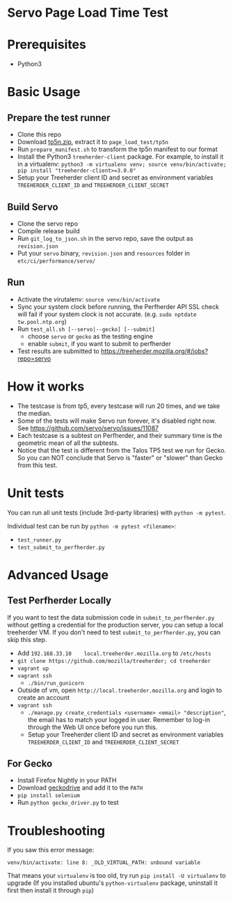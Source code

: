 Servo Page Load Time Test
==============

# Prerequisites

* Python3

# Basic Usage

## Prepare the test runner

* Clone this repo
* Download [tp5n.zip](http://people.mozilla.org/~jmaher/taloszips/zips/tp5n.zip), extract it to `page_load_test/tp5n`
* Run `prepare_manifest.sh` to transform the tp5n manifest to our format
* Install the Python3 `treeherder-client` package. For example, to install it in a virtualenv: `python3 -m virtualenv venv; source venv/bin/activate; pip install "treeherder-client>=3.0.0"`
* Setup your Treeherder client ID and secret as environment variables `TREEHERDER_CLIENT_ID` and `TREEHERDER_CLIENT_SECRET`

## Build Servo
* Clone the servo repo
* Compile release build
* Run `git_log_to_json.sh` in the servo repo, save the output as `revision.json`
* Put your `servo` binary, `revision.json` and `resources` folder in `etc/ci/performance/servo/`

## Run
* Activate the virutalenv: `source venv/bin/activate`
* Sync your system clock before running, the Perfherder API SSL check will fail if your system clock is not accurate. (e.g. `sudo nptdate tw.pool.ntp.org`)
* Run `test_all.sh [--servo|--gecko] [--submit]`
    - choose `servo` or `gecko` as the testing engine
    - enable `submit`, if you want to submit to perfherder
* Test results are submitted to https://treeherder.mozilla.org/#/jobs?repo=servo

# How it works

* The testcase is from tp5, every testcase will run 20 times, and we take the median.
* Some of the tests will make Servo run forever, it's disabled right now. See https://github.com/servo/servo/issues/11087
* Each testcase is a subtest on Perfherder, and their summary time is the geometric mean of all the subtests.
* Notice that the test is different from the Talos TP5 test we run for Gecko. So you can NOT conclude that Servo is "faster" or "slower" than Gecko from this test.

# Unit tests

You can run all unit tests (include 3rd-party libraries) with `python -m pytest`.

Individual test can be run by `python -m pytest <filename>`:

* `test_runner.py`
* `test_submit_to_perfherder.py`

# Advanced Usage

## Test Perfherder Locally

If you want to test the data submission code in `submit_to_perfherder.py` without getting a credential for the production server, you can setup a local treeherder VM. If you don't need to test `submit_to_perfherder.py`, you can skip this step.

* Add `192.168.33.10    local.treeherder.mozilla.org` to `/etc/hosts`
* `git clone https://github.com/mozilla/treeherder; cd treeherder`
* `vagrant up`
* `vagrant ssh`
  * `./bin/run_gunicorn`
* Outside of vm, open `http://local.treeherder.mozilla.org` and login to create an account
* `vagrant ssh`
  * `./manage.py create_credentials <username> <email> "description"`, the email has to match your logged in user. Remember to log-in through the Web UI once before you run this.
  * Setup your Treeherder client ID and secret as environment variables `TREEHERDER_CLIENT_ID` and `TREEHERDER_CLIENT_SECRET`

## For Gecko

* Install Firefox Nightly in your PATH
* Download [geckodrive](https://github.com/mozilla/geckodriver/releases) and add it to the `PATH`
* `pip install selenium`
* Run `python gecko_driver.py` to test


# Troubleshooting

 If you saw this error message:

```
venv/bin/activate: line 8: _OLD_VIRTUAL_PATH: unbound variable
```

That means your `virtualenv` is too old, try run `pip install -U virtualenv` to upgrade (If you installed ubuntu's `python-virtualenv` package, uninstall it first then install it through `pip`)
